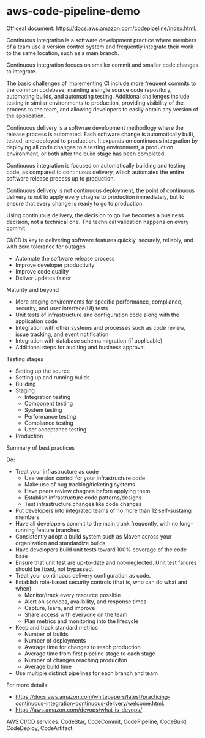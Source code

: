 # aws-code-pipeline-demo

Officeal document: https://docs.aws.amazon.com/codepipeline/index.html.

Continuous integration is a software development practice where members of a team use a version control system and frequently integrate their work to the same location, such as a main branch.

Continuous integration focues on smaller commit and smaller code changes to integrate.

The basic challenges of implementing CI include more frequent commits to the common codebase, mainting a single source code repository, automating builds, and automating testing. Additional challenges include testing in similar environments to production, providing visibility of the process to the team, and allowing developers to easily obtain any version of the application.

Continuous delivery is a softwrae development methodlogy where the release process is automated. Each software change is automatically built, tested, and deployed to production. It expands on continuous integration by deploying all code changes to a testing environment, a production environment, or both after the build stage has been completed.

Continuous integration is focused on automatically building and testing code, as compared to continuous delivery, which automates the entire software release process up to production.

Continuous delivery is not continuous deployment, the point of continuous delivery is not to apply every chagne to production immediately, but to ensure that every change is ready to go to production.

Using continuous delivery, the decision to go live becomes a business decision, not a technical one. The technical validation happens on every commit.

CI/CD is key to delivering software features quickly, securely, reliably, and with zero tolerance for outages.

- Automate the software release process
- Improve developer productivity
- Improve code quality
- Deliver updates faster

Maturity and beyond

- More staging environments for specific performance, compliance, security, and user interface(UI) tests
- Unit tests of infrastructure and configuration code along with the application code
- Integration with other systems and processes such as code review, issue tracking, and event notification
- Integration with database schema migration (if applicable)
- Additional steps for auditing and business approval

Testing stages

- Setting up the source
- Setting up and running builds
- Building
- Staging
  - Integration testing
  - Component testing
  - System testing
  - Performance testing
  - Compliance testing
  - User acceptance testing
- Production

Summary of best practices

Do:
- Treat your infrastructure as code
  - Use version control for your infrastructure code
  - Make use of bug tracking/ticketing systems
  - Have peers review chagnes before applying them
  - Establish infrastructure code patterns/designs
  - Test infrastructure changes like code changes
- Put developers into integrated teams of no more than 12 self-sustaing members
- Have all developers commit to the main trunk frequently, with no long-running feature branches
- Consistently adopt a build system such as Maven across your organization and standardize builds
- Have developers build unit tests toward 100% coverage of the code base
- Ensure that unit test are up-to-date and not-neglected. Unit test failures should be fixed, not bypassed.
- Treat your continuous delivery configuration as code.
- Establish role-based security controls (that is, who can do what and when)
  - Monitor/track every resource possible
  - Alert on services, availbility, and response times
  - Capture, learn, and improve
  - Share access with everyone on the team
  - Plan metrics and monitoring into the lifecycle
- Keep and track standard metrics
  - Number of builds
  - Number of deployments
  - Average time for changes to reach production
  - Average time from first pipeline stage to each stage
  - Number of changes reaching produciton
  - Average build time
- Use multiple distinct pipelines for each branch and team


For more details: 

- https://docs.aws.amazon.com/whitepapers/latest/practicing-continuous-integration-continuous-delivery/welcome.html.
- https://aws.amazon.com/devops/what-is-devops/

AWS CI/CD services: CodeStar, CodeCommit, CodePipeline, CodeBuild, CodeDeploy, CodeArtifact.